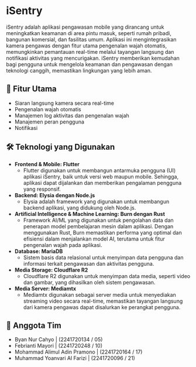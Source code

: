 # iSentry
iSentry adalah aplikasi pengawasan mobile yang dirancang untuk meningkatkan keamanan di area pintu masuk, seperti rumah pribadi, bangunan komersial, dan fasilitas umum. Aplikasi ini mengintegrasikan kamera pengawas dengan fitur utama pengenalan wajah otomatis, memungkinkan pemantauan real-time melalui tayangan langsung dan notifikasi aktivitas yang mencurigakan. iSentry memberikan kemudahan bagi pengguna untuk mengelola keamanan dan pengawasan dengan teknologi canggih, memastikan lingkungan yang lebih aman.

## 📌 Fitur Utama
- Siaran langsung kamera secara real-time
- Pengenalan wajah otomatis
- Manajemen log aktivitas dan pengenalan wajah
- Manajemen peran pengguna
- Notifikasi

## 🛠️ Teknologi yang Digunakan
- **Frontend & Mobile: Flutter**
    * Flutter digunakan untuk membangun antarmuka pengguna (UI) aplikasi iSentry, baik untuk versi web maupun mobile. Sehingga, aplikasi dapat dijalankan dan memberikan pengalaman pengguna yang responsif.
- **Backend: Elysia dengan Node.js**
    * Elysia adalah framework yang digunakan untuk membangun backend aplikasi, yang didukung oleh Node.js.
- **Artificial Intelligence & Machine Learning: Burn dengan Rust**
    * Framework AI/ML yang digunakan untuk pengolahan data dan penerapan model pembelajaran mesin dalam aplikasi. Dengan menggunakan Rust, Burn memastikan performa yang optimal dan efisiensi dalam menjalankan model AI, terutama untuk fitur pengenalan wajah pada aplikasi.
- **Database: MariaDB**
    * Sistem basis data relasional untuk menyimpan data pengguna dan informasi terkait pengawasan dan aktivitas pengguna.
- **Media Storage: Cloudflare R2**
    * Cloudflare R2 digunakan untuk menyimpan data media, seperti video dan gambar, yang dihasilkan oleh sistem pengawasan. 
- **Media Server: Mediamtx**
    * Mediamtx digunakan sebagai server media untuk menyediakan streaming video secara real-time, memastikan tayangan langsung dari kamera pengawas dapat disalurkan ke perangkat pengguna.

## 👥 Anggota Tim
* Byan Nur Cahyo | (2241720134 / 05)
* Febrianti Mayori | (2241720248 / 10)
* Mohammad Alimul Adin Pramono | (2241720164 / 17)
* Muhammad Yoanvari Al Farizi | (2241720096 / 21)